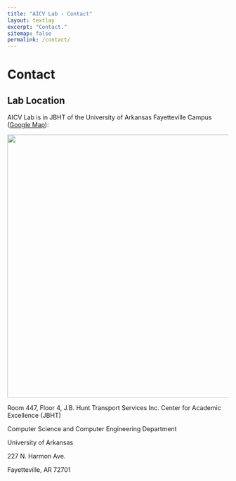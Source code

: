 ```yaml
---
title: "AICV Lab - Contact"
layout: textlay
excerpt: "Contact."
sitemap: false
permalink: /contact/
---
```


# Contact


## Lab Location

AICV Lab is in JBHT of the University of Arkansas Fayetteville Campus ([Google Map](https://www.google.com/maps/place/University+of+Arkansas/@36.0686895,-94.1748471,15z/data=!4m5!3m4!1s0x0:0x10a2f93b787e2367!8m2!3d36.0686895!4d-94.1748471)):

<img src="{{ site.url }}{{ site.baseurl }}/images/contactpic/map.png" style="width: 600px">

Room 447, Floor 4, J.B. Hunt Transport Services Inc. Center for Academic Excellence (JBHT)

Computer Science and Computer Engineering Department

University of Arkansas

227 N. Harmon Ave.

Fayetteville, AR 72701